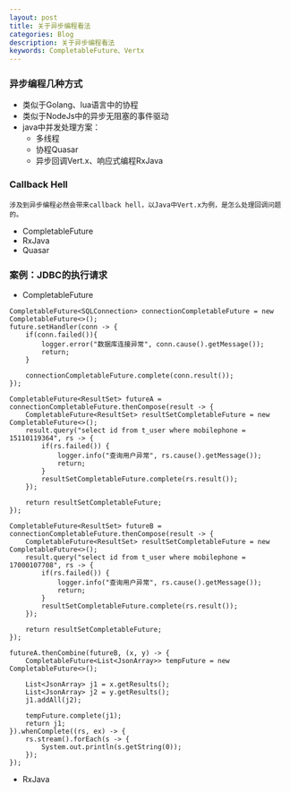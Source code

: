 ```yaml
---
layout: post
title: 关于异步编程看法
categories: Blog
description: 关于异步编程看法
keywords: CompletableFuture、Vertx
---
```


### 异步编程几种方式
+ 类似于Golang、lua语言中的协程
+ 类似于NodeJs中的异步无阻塞的事件驱动
+ java中并发处理方案：
    + 多线程
    + 协程Quasar
    + 异步回调Vert.x、响应式编程RxJava
    
### Callback Hell
    涉及到异步编程必然会带来callback hell，以Java中Vert.x为例，是怎么处理回调问题的。

+ CompletableFuture
+ RxJava
+ Quasar

### 案例：JDBC的执行请求
+ CompletableFuture

```
CompletableFuture<SQLConnection> connectionCompletableFuture = new CompletableFuture<>();
future.setHandler(conn -> {
    if(conn.failed()){
        logger.error("数据库连接异常", conn.cause().getMessage());
        return;
    }

    connectionCompletableFuture.complete(conn.result());
});

CompletableFuture<ResultSet> futureA = connectionCompletableFuture.thenCompose(result -> {
    CompletableFuture<ResultSet> resultSetCompletableFuture = new CompletableFuture<>();
    result.query("select id from t_user where mobilephone = 15110119364", rs -> {
        if(rs.failed()) {
            logger.info("查询用户异常", rs.cause().getMessage());
            return;
        }
        resultSetCompletableFuture.complete(rs.result());
    });

    return resultSetCompletableFuture;
});

CompletableFuture<ResultSet> futureB = connectionCompletableFuture.thenCompose(result -> {
    CompletableFuture<ResultSet> resultSetCompletableFuture = new CompletableFuture<>();
    result.query("select id from t_user where mobilephone = 17000107708", rs -> {
        if(rs.failed()) {
            logger.info("查询用户异常", rs.cause().getMessage());
            return;
        }
        resultSetCompletableFuture.complete(rs.result());
    });

    return resultSetCompletableFuture;
});

futureA.thenCombine(futureB, (x, y) -> {
    CompletableFuture<List<JsonArray>> tempFuture = new CompletableFuture<>();

    List<JsonArray> j1 = x.getResults();
    List<JsonArray> j2 = y.getResults();
    j1.addAll(j2);

    tempFuture.complete(j1);
    return j1;
}).whenComplete((rs, ex) -> {
    rs.stream().forEach(s -> {
        System.out.println(s.getString(0));
    });
});
```

+ RxJava

```

```
